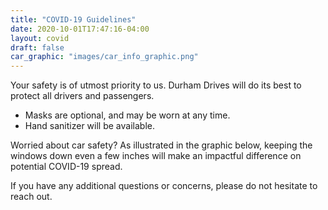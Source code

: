 ```yaml
---
title: "COVID-19 Guidelines"
date: 2020-10-01T17:47:16-04:00
layout: covid
draft: false
car_graphic: "images/car_info_graphic.png"
---
```


Your safety is of utmost priority to us. Durham Drives will do its best to protect all drivers and passengers.

* Masks are optional, and may be worn at any time. 
* Hand sanitizer will be available. 

Worried about car safety? As illustrated in the graphic below, keeping the windows down even a few inches will make an impactful difference on potential COVID-19 spread. 

If you have any additional questions or concerns, please do not hesitate to reach out. 

